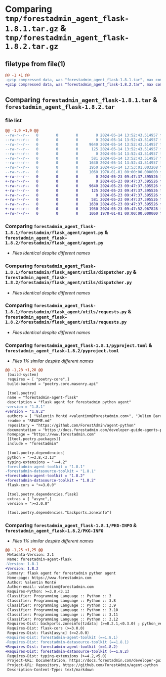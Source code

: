 # Comparing `tmp/forestadmin_agent_flask-1.8.1.tar.gz` & `tmp/forestadmin_agent_flask-1.8.2.tar.gz`

## filetype from file(1)

```diff
@@ -1 +1 @@
-gzip compressed data, was "forestadmin_agent_flask-1.8.1.tar", max compression
+gzip compressed data, was "forestadmin_agent_flask-1.8.2.tar", max compression
```

## Comparing `forestadmin_agent_flask-1.8.1.tar` & `forestadmin_agent_flask-1.8.2.tar`

### file list

```diff
@@ -1,9 +1,9 @@
--rw-r--r--   0        0        0        0 2024-05-14 13:52:43.514957 forestadmin_agent_flask-1.8.1/README.md
--rw-r--r--   0        0        0        0 2024-05-14 13:52:43.514957 forestadmin_agent_flask-1.8.1/forestadmin/flask_agent/__init__.py
--rw-r--r--   0        0        0     9640 2024-05-14 13:52:43.514957 forestadmin_agent_flask-1.8.1/forestadmin/flask_agent/agent.py
--rw-r--r--   0        0        0      125 2024-05-14 13:52:43.514957 forestadmin_agent_flask-1.8.1/forestadmin/flask_agent/exception.py
--rw-r--r--   0        0        0        0 2024-05-14 13:52:43.514957 forestadmin_agent_flask-1.8.1/forestadmin/flask_agent/utils/__init__.py
--rw-r--r--   0        0        0      581 2024-05-14 13:52:43.514957 forestadmin_agent_flask-1.8.1/forestadmin/flask_agent/utils/dispatcher.py
--rw-r--r--   0        0        0     1630 2024-05-14 13:52:43.514957 forestadmin_agent_flask-1.8.1/forestadmin/flask_agent/utils/requests.py
--rw-r--r--   0        0        0     1950 2024-05-14 13:53:01.003268 forestadmin_agent_flask-1.8.1/pyproject.toml
--rw-r--r--   0        0        0     1060 1970-01-01 00:00:00.000000 forestadmin_agent_flask-1.8.1/PKG-INFO
+-rw-r--r--   0        0        0        0 2024-05-23 09:47:37.395526 forestadmin_agent_flask-1.8.2/README.md
+-rw-r--r--   0        0        0        0 2024-05-23 09:47:37.395526 forestadmin_agent_flask-1.8.2/forestadmin/flask_agent/__init__.py
+-rw-r--r--   0        0        0     9640 2024-05-23 09:47:37.395526 forestadmin_agent_flask-1.8.2/forestadmin/flask_agent/agent.py
+-rw-r--r--   0        0        0      125 2024-05-23 09:47:37.395526 forestadmin_agent_flask-1.8.2/forestadmin/flask_agent/exception.py
+-rw-r--r--   0        0        0        0 2024-05-23 09:47:37.395526 forestadmin_agent_flask-1.8.2/forestadmin/flask_agent/utils/__init__.py
+-rw-r--r--   0        0        0      581 2024-05-23 09:47:37.395526 forestadmin_agent_flask-1.8.2/forestadmin/flask_agent/utils/dispatcher.py
+-rw-r--r--   0        0        0     1630 2024-05-23 09:47:37.395526 forestadmin_agent_flask-1.8.2/forestadmin/flask_agent/utils/requests.py
+-rw-r--r--   0        0        0     1950 2024-05-23 09:47:52.967828 forestadmin_agent_flask-1.8.2/pyproject.toml
+-rw-r--r--   0        0        0     1060 1970-01-01 00:00:00.000000 forestadmin_agent_flask-1.8.2/PKG-INFO
```

### Comparing `forestadmin_agent_flask-1.8.1/forestadmin/flask_agent/agent.py` & `forestadmin_agent_flask-1.8.2/forestadmin/flask_agent/agent.py`

 * *Files identical despite different names*

### Comparing `forestadmin_agent_flask-1.8.1/forestadmin/flask_agent/utils/dispatcher.py` & `forestadmin_agent_flask-1.8.2/forestadmin/flask_agent/utils/dispatcher.py`

 * *Files identical despite different names*

### Comparing `forestadmin_agent_flask-1.8.1/forestadmin/flask_agent/utils/requests.py` & `forestadmin_agent_flask-1.8.2/forestadmin/flask_agent/utils/requests.py`

 * *Files identical despite different names*

### Comparing `forestadmin_agent_flask-1.8.1/pyproject.toml` & `forestadmin_agent_flask-1.8.2/pyproject.toml`

 * *Files 1% similar despite different names*

```diff
@@ -1,28 +1,28 @@
 [build-system]
 requires = [ "poetry-core",]
 build-backend = "poetry.core.masonry.api"
 
 [tool.poetry]
 name = "forestadmin-agent-flask"
 description = "flask agent for forestadmin python agent"
-version = "1.8.1"
+version = "1.8.2"
 authors = [ "Valentin Monté <valentinm@forestadmin.com>", "Julien Barreau <julien.barreau@forestadmin.com>",]
 readme = "README.md"
 repository = "https://github.com/ForestAdmin/agent-python"
 documentation = "https://docs.forestadmin.com/developer-guide-agents-python/"
 homepage = "https://www.forestadmin.com"
 [[tool.poetry.packages]]
 include = "forestadmin"
 
 [tool.poetry.dependencies]
 python = ">=3.8,<3.13"
 typing-extensions = "~=4.2"
-forestadmin-agent-toolkit = "1.8.1"
-forestadmin-datasource-toolkit = "1.8.1"
+forestadmin-agent-toolkit = "1.8.2"
+forestadmin-datasource-toolkit = "1.8.2"
 flask-cors = ">=3.0.0"
 
 [tool.poetry.dependencies.flask]
 extras = [ "async",]
 version = ">=2.0.0"
 
 [tool.poetry.dependencies."backports.zoneinfo"]
```

### Comparing `forestadmin_agent_flask-1.8.1/PKG-INFO` & `forestadmin_agent_flask-1.8.2/PKG-INFO`

 * *Files 1% similar despite different names*

```diff
@@ -1,25 +1,25 @@
 Metadata-Version: 2.1
 Name: forestadmin-agent-flask
-Version: 1.8.1
+Version: 1.8.2
 Summary: flask agent for forestadmin python agent
 Home-page: https://www.forestadmin.com
 Author: Valentin Monté
 Author-email: valentinm@forestadmin.com
 Requires-Python: >=3.8,<3.13
 Classifier: Programming Language :: Python :: 3
 Classifier: Programming Language :: Python :: 3.8
 Classifier: Programming Language :: Python :: 3.9
 Classifier: Programming Language :: Python :: 3.10
 Classifier: Programming Language :: Python :: 3.11
 Classifier: Programming Language :: Python :: 3.12
 Requires-Dist: backports.zoneinfo[tzdata] (>=0.2.1,<0.3.0) ; python_version < "3.9"
 Requires-Dist: flask-cors (>=3.0.0)
 Requires-Dist: flask[async] (>=2.0.0)
-Requires-Dist: forestadmin-agent-toolkit (==1.8.1)
-Requires-Dist: forestadmin-datasource-toolkit (==1.8.1)
+Requires-Dist: forestadmin-agent-toolkit (==1.8.2)
+Requires-Dist: forestadmin-datasource-toolkit (==1.8.2)
 Requires-Dist: typing-extensions (>=4.2,<5.0)
 Project-URL: Documentation, https://docs.forestadmin.com/developer-guide-agents-python/
 Project-URL: Repository, https://github.com/ForestAdmin/agent-python
 Description-Content-Type: text/markdown
```

